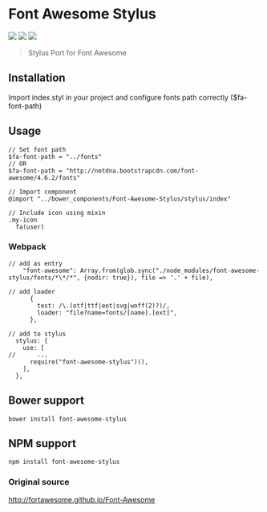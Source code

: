 Font Awesome Stylus
===================
<p align="left">
  <a href="https://www.npmjs.com/package/font-awesome-stylus"><img src="https://img.shields.io/npm/v/font-awesome-stylus.svg?style=flat-square"></a>
  <a href="http://bower.io/search/?q=font-awesome-stylus"><img src="https://img.shields.io/bower/v/font-awesome-stylus.svg?style=flat-square"></a>
  <a href="https://github.com/raulghm/font-awesome-stylus/stargazers"><img src="http://img.shields.io/npm/dm/font-awesome-stylus.svg?style=flat-square"></a>
</p>


> Stylus Port for Font Awesome

## Installation
Import index.styl in your project and configure fonts path correctly ($fa-font-path)

## Usage

```stylus
// Set font path
$fa-font-path = "../fonts"
// OR
$fa-font-path = "http://netdna.bootstrapcdn.com/font-awesome/4.6.2/fonts"

// Import component
@import "../bower_components/Font-Awesome-Stylus/stylus/index"

// Include icon using mixin
.my-icon
  fa(user)
```

### Webpack
```webpack
// add as entry
    "font-awesome": Array.from(glob.sync("./node_modules/font-awesome-stylus/fonts/*\*/*", {nodir: true}), file => '.' + file),

// add loader
      {
        test: /\.(otf|ttf|eot|svg|woff(2)?)/,
        loader: "file?name=fonts/[name].[ext]",
      },

// add to stylus
  stylus: {
    use: [
//      ...    
      require("font-awesome-stylus")(),
    ],
  },
```


## Bower support
```
bower install font-awesome-stylus
```
## NPM support
```
npm install font-awesome-stylus
```
### Original source
http://fortawesome.github.io/Font-Awesome
